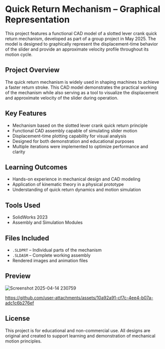 # Quick Return Mechanism – Graphical Representation

This project features a functional CAD model of a slotted lever crank quick return mechanism, developed as part of a group project in May 2025. The model is designed to graphically represent the displacement-time behavior of the slider and provide an approximate velocity profile throughout its motion cycle.

## Project Overview

The quick return mechanism is widely used in shaping machines to achieve a faster return stroke. This CAD model demonstrates the practical working of the mechanism while also serving as a tool to visualize the displacement and approximate velocity of the slider during operation.

## Key Features

- Mechanism based on the slotted lever crank quick return principle
- Functional CAD assembly capable of simulating slider motion
- Displacement-time plotting capability for visual analysis
- Designed for both demonstration and educational purposes
- Multiple iterations were implemented to optimize performance and clarity

## Learning Outcomes

- Hands-on experience in mechanical design and CAD modeling
- Application of kinematic theory in a physical prototype
- Understanding of quick return dynamics and motion simulation

## Tools Used

- SolidWorks 2023  
- Assembly and Simulation Modules  

## Files Included

- `.SLDPRT` – Individual parts of the mechanism  
- `.SLDASM` – Complete working assembly  
- Rendered images and animation files

## Preview

![Screenshot 2025-04-14 230759](https://github.com/user-attachments/assets/d493b07a-34c3-4db0-be98-112e5b30999d)


https://github.com/user-attachments/assets/10a92a91-cf7c-4ee4-b07a-adc1c6b276ef


## License

This project is for educational and non-commercial use. All designs are original and created to support learning and demonstration of mechanical motion principles.

